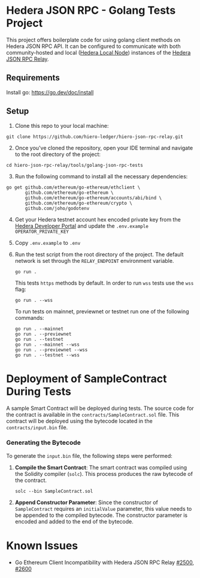 # Hedera JSON RPC - Golang Tests Project

This project offers boilerplate code for using golang client methods on Hedera JSON RPC API.
It can be configured to communicate with both community-hosted and local ([Hedera Local Node](https://github.com/hashgraph/hedera-local-node)) instances of the [Hedera JSON RPC Relay](https://github.com/hiero-ledger/hiero-json-rpc-relay).

## Requirements
Install go: https://go.dev/doc/install

## Setup

1. Clone this repo to your local machine:

```shell
git clone https://github.com/hiero-ledger/hiero-json-rpc-relay.git
```

2. Once you've cloned the repository, open your IDE terminal and navigate to the root directory of the project:

```shell
cd hiero-json-rpc-relay/tools/golang-json-rpc-tests
```

3. Run the following command to install all the necessary dependencies:

```shell
go get github.com/ethereum/go-ethereum/ethclient \
       github.com/ethereum/go-ethereum \
       github.com/ethereum/go-ethereum/accounts/abi/bind \
       github.com/ethereum/go-ethereum/crypto \
       github.com/joho/godotenv
```

4. Get your Hedera testnet account hex encoded private key from the [Hedera Developer Portal](https://portal.hedera.com/register) and update the `.env.example` `OPERATOR_PRIVATE_KEY`

5. Copy `.env.example` to `.env`

6. Run the test script from the root directory of the project. The default network is set through the `RELAY_ENDPOINT` environment variable.

   ```shell
   go run .
   ```
   
   This tests `https` methods by default. In order to run `wss` tests use the `wss` flag:
   
   ```shell
   go run . --wss
   ```

   To run tests on mainnet, previewnet or testnet run one of the following commands:
   ```shell
   go run . --mainnet
   go run . --previewnet
   go run . --testnet
   go run . --mainnet --wss
   go run . --previewnet --wss
   go run . --testnet --wss
   ```

# Deployment of SampleContract During Tests

A sample Smart Contract will be deployed during tests.  The source code for the contract is available in the `contracts/SampleContract.sol` file. This contract will be deployed using the bytecode located in the `contracts/input.bin` file.

### Generating the Bytecode

To generate the `input.bin` file, the following steps were performed:

1. **Compile the Smart Contract**:
   The smart contract was compiled using the Solidity compiler (`solc`). This process produces the raw bytecode of the contract.
   ```shell
   solc --bin SampleContract.sol
   ```

2. **Append Constructor Parameter**:
   Since the constructor of `SampleContract` requires an `initialValue` parameter, this value needs to be appended to the compiled bytecode. The constructor parameter is encoded and added to the end of the bytecode.

# Known Issues
 - Go Ethereum Client Incompatibility with Hedera JSON RPC Relay [#2500](https://github.com/hiero-ledger/hiero-json-rpc-relay/issues/2500), [#2600](https://github.com/hiero-ledger/hiero-json-rpc-relay/issues/2600)
